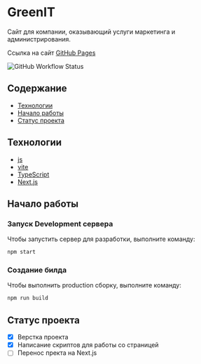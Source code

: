 # GreenIT

Сайт для компании, оказывающий услуги маркетинга и администрирования.

Ссылка на сайт [GitHub Pages](https://theznat.github.io/GreenIT/)

![GitHub Workflow Status](https://img.shields.io/github/actions/workflow/status/platane/platane/main.yml?label=action&style=flat-square)

## Содержание

- [Технологии](#технологии)
- [Начало работы](#начало-работы)
- [Статус проекта](#статус-проекта)

## Технологии

- [js](https://262.ecma-international.org/)
- [vite](https://vite-docs-ru.vercel.app/)
- [TypeScript](https://www.typescriptlang.org/)
- [Next.js](https://nextjs-ru.vercel.app/)

## Начало работы

### Запуск Development сервера

Чтобы запустить сервер для разработки, выполните команду:

```sh
npm start
```

### Создание билда

Чтобы выполнить production сборку, выполните команду:

```sh
npm run build
```

## Статус проекта

- [x] Верстка проекта
- [x] Написание скриптов для работы со страницей
- [ ] Перенос пректа на Next.js
